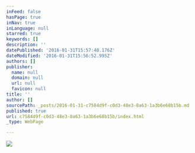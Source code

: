 ```yaml
---
inFeed: false
hasPage: true
inNav: true
inLanguage: null
starred: true
keywords: []
description: ''
datePublished: '2016-01-31T15:57:40.176Z'
dateModified: '2016-01-31T15:56:52.995Z'
authors: []
publisher:
  name: null
  domain: null
  url: null
  favicon: null
title: ''
author: []
sourcePath: _posts/2016-01-31-c7584d9f-c0d3-48e3-8a63-1a3b6e68b15b.md
published: true
url: c7584d9f-c0d3-48e3-8a63-1a3b6e68b15b/index.html
_type: WebPage

---
```

![](https://the-grid-user-content.s3-us-west-2.amazonaws.com/6cc02818-0434-4b8d-a0e1-c74bb3665acd.JPG)